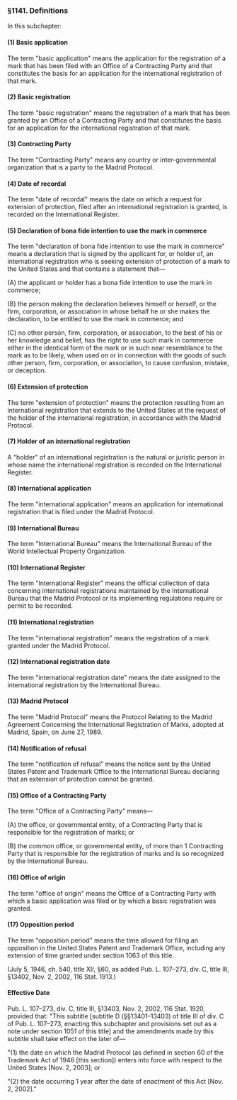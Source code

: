 ### §1141. Definitions ###

In this subchapter:

#### (1) Basic application ####

The term "basic application" means the application for the registration of a mark that has been filed with an Office of a Contracting Party and that constitutes the basis for an application for the international registration of that mark.

#### (2) Basic registration ####

The term "basic registration" means the registration of a mark that has been granted by an Office of a Contracting Party and that constitutes the basis for an application for the international registration of that mark.

#### (3) Contracting Party ####

The term "Contracting Party" means any country or inter-governmental organization that is a party to the Madrid Protocol.

#### (4) Date of recordal ####

The term "date of recordal" means the date on which a request for extension of protection, filed after an international registration is granted, is recorded on the International Register.

#### (5) Declaration of bona fide intention to use the mark in commerce ####

The term "declaration of bona fide intention to use the mark in commerce" means a declaration that is signed by the applicant for, or holder of, an international registration who is seeking extension of protection of a mark to the United States and that contains a statement that—

(A) the applicant or holder has a bona fide intention to use the mark in commerce;

(B) the person making the declaration believes himself or herself, or the firm, corporation, or association in whose behalf he or she makes the declaration, to be entitled to use the mark in commerce; and

(C) no other person, firm, corporation, or association, to the best of his or her knowledge and belief, has the right to use such mark in commerce either in the identical form of the mark or in such near resemblance to the mark as to be likely, when used on or in connection with the goods of such other person, firm, corporation, or association, to cause confusion, mistake, or deception.

#### (6) Extension of protection ####

The term "extension of protection" means the protection resulting from an international registration that extends to the United States at the request of the holder of the international registration, in accordance with the Madrid Protocol.

#### (7) Holder of an international registration ####

A "holder" of an international registration is the natural or juristic person in whose name the international registration is recorded on the International Register.

#### (8) International application ####

The term "international application" means an application for international registration that is filed under the Madrid Protocol.

#### (9) International Bureau ####

The term "International Bureau" means the International Bureau of the World Intellectual Property Organization.

#### (10) International Register ####

The term "International Register" means the official collection of data concerning international registrations maintained by the International Bureau that the Madrid Protocol or its implementing regulations require or permit to be recorded.

#### (11) International registration ####

The term "international registration" means the registration of a mark granted under the Madrid Protocol.

#### (12) International registration date ####

The term "international registration date" means the date assigned to the international registration by the International Bureau.

#### (13) Madrid Protocol ####

The term "Madrid Protocol" means the Protocol Relating to the Madrid Agreement Concerning the International Registration of Marks, adopted at Madrid, Spain, on June 27, 1989.

#### (14) Notification of refusal ####

The term "notification of refusal" means the notice sent by the United States Patent and Trademark Office to the International Bureau declaring that an extension of protection cannot be granted.

#### (15) Office of a Contracting Party ####

The term "Office of a Contracting Party" means—

(A) the office, or governmental entity, of a Contracting Party that is responsible for the registration of marks; or

(B) the common office, or governmental entity, of more than 1 Contracting Party that is responsible for the registration of marks and is so recognized by the International Bureau.

#### (16) Office of origin ####

The term "office of origin" means the Office of a Contracting Party with which a basic application was filed or by which a basic registration was granted.

#### (17) Opposition period ####

The term "opposition period" means the time allowed for filing an opposition in the United States Patent and Trademark Office, including any extension of time granted under section 1063 of this title.

(July 5, 1946, ch. 540, title XII, §60, as added Pub. L. 107–273, div. C, title III, §13402, Nov. 2, 2002, 116 Stat. 1913.)

#### Effective Date ####

Pub. L. 107–273, div. C, title III, §13403, Nov. 2, 2002, 116 Stat. 1920, provided that: "This subtitle [subtitle D (§§13401–13403) of title III of div. C of Pub. L. 107–273, enacting this subchapter and provisions set out as a note under section 1051 of this title] and the amendments made by this subtitle shall take effect on the later of—

"(1) the date on which the Madrid Protocol (as defined in section 60 of the Trademark Act of 1946 [this section]) enters into force with respect to the United States [Nov. 2, 2003]; or

"(2) the date occurring 1 year after the date of enactment of this Act [Nov. 2, 2002]."